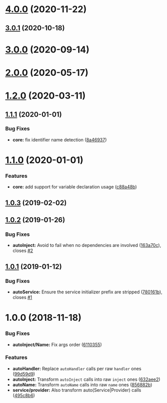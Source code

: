 # [4.0.0](https://github.com/nfroidure/babel-plugin-knifecycle/compare/v3.0.1...v4.0.0) (2020-11-22)



## [3.0.1](https://github.com/nfroidure/babel-plugin-knifecycle/compare/v3.0.0...v3.0.1) (2020-10-18)



# [3.0.0](https://github.com/nfroidure/babel-plugin-knifecycle/compare/v2.0.0...v3.0.0) (2020-09-14)



# [2.0.0](https://github.com/nfroidure/babel-plugin-knifecycle/compare/v1.2.0...v2.0.0) (2020-05-17)



# [1.2.0](https://github.com/nfroidure/babel-plugin-knifecycle/compare/v1.1.1...v1.2.0) (2020-03-11)



## [1.1.1](https://github.com/nfroidure/babel-plugin-knifecycle/compare/v1.1.0...v1.1.1) (2020-01-01)


### Bug Fixes

* **core:** fix identifier name detection ([8a46937](https://github.com/nfroidure/babel-plugin-knifecycle/commit/8a4693739a0f68eca380757243e3c8b581341177))



# [1.1.0](https://github.com/nfroidure/babel-plugin-knifecycle/compare/v1.0.3...v1.1.0) (2020-01-01)


### Features

* **core:** add support for variable declaration usage ([c88a48b](https://github.com/nfroidure/babel-plugin-knifecycle/commit/c88a48b4bebcd606b51aa6e59e1584eb40d7367d))



## [1.0.3](https://github.com/nfroidure/babel-plugin-knifecycle/compare/v1.0.2...v1.0.3) (2019-02-02)



## [1.0.2](https://github.com/nfroidure/babel-plugin-knifecycle/compare/v1.0.1...v1.0.2) (2019-01-26)


### Bug Fixes

* **autoInject:** Avoid to fail when no dependencies are involved ([163a70c](https://github.com/nfroidure/babel-plugin-knifecycle/commit/163a70c)), closes [#2](https://github.com/nfroidure/babel-plugin-knifecycle/issues/2)



## [1.0.1](https://github.com/nfroidure/babel-plugin-knifecycle/compare/v1.0.0...v1.0.1) (2019-01-12)


### Bug Fixes

* **autoService:** Ensure the service initializer prefix are stripped ([780161b](https://github.com/nfroidure/babel-plugin-knifecycle/commit/780161b)), closes [#1](https://github.com/nfroidure/babel-plugin-knifecycle/issues/1)



# 1.0.0 (2018-11-18)


### Bug Fixes

* **autoInject/Name:** Fix args order ([6110355](https://github.com/nfroidure/babel-plugin-knifecycle/commit/6110355))


### Features

* **autoHandler:** Replace `autoHandler` calls per raw `handler` ones ([99d59d9](https://github.com/nfroidure/babel-plugin-knifecycle/commit/99d59d9))
* **autoInject:** Transform `autoInject` calls into raw `inject` ones ([632aee2](https://github.com/nfroidure/babel-plugin-knifecycle/commit/632aee2))
* **autoName:** Transform `autoName` calls into raw `name` ones ([856882b](https://github.com/nfroidure/babel-plugin-knifecycle/commit/856882b))
* **service/provider:** Also transform auto(Service|Provider) calls ([495c8b6](https://github.com/nfroidure/babel-plugin-knifecycle/commit/495c8b6))



